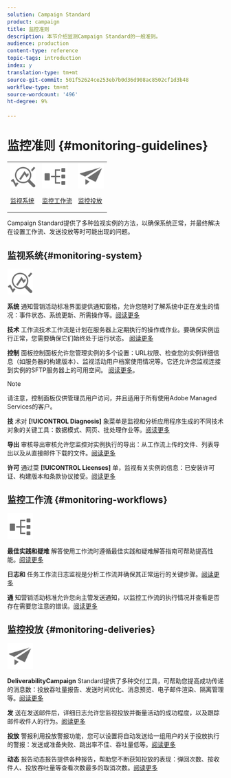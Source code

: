 ```yaml
---
solution: Campaign Standard
product: campaign
title: 监控准则
description: 本节介绍监测Campaign Standard的一般准则。
audience: production
content-type: reference
topic-tags: introduction
index: y
translation-type: tm+mt
source-git-commit: 501f52624ce253eb7b0d36d908ac8502cf1d3b48
workflow-type: tm+mt
source-wordcount: '496'
ht-degree: 9%

---
```



# 监控准则 {#monitoring-guidelines}

<table>
<tr><td><img src="assets/do-not-localize/icon_system.svg" width="60px"><p><a href="#monitoring-system">监视系统</a></p></td>
<td><img src="assets/do-not-localize/icon_workflows.svg" width="60px"><p><a href="#moniroting-workflows">监控工作流</a></p></td>
<td><img src="assets/do-not-localize/icon_send.svg" width="60px"><p><a href="#monitoring-deliveries">监控投放</a></p></td></tr>
</table>

Campaign Standard提供了多种监视实例的方法，以确保系统正常，并最终解决在设置工作流、发送投放等时可能出现的问题。

## 监视系统{#monitoring-system}

<img src="assets/do-not-localize/icon_system.svg" width="60px">

**系统**
通知营销活动标准界面提供通知窗格，允许您随时了解系统中正在发生的情况：事件状态、系统更新、所需操作等。[阅读更多](../../start/using/interface-description.md#top-bar)


**技术**
工作流技术工作流是计划在服务器上定期执行的操作或作业。要确保实例运行正常，您需要确保它们始终处于运行状态。 [阅读更多](../../administration/using/technical-workflows.md)

**控制**
面板控制面板允许您管理实例的多个设置：URL权限、检查您的实例详细信息（如服务器的构建版本）、监视活动用户档案使用情况等。它还允许您监视连接到实例的SFTP服务器上的可用空间。 [阅读更多](https://docs.adobe.com/content/help/zh-Hans/control-panel/using/control-panel-home.html)。

>[!NOTE]
>
>请注意，控制面板仅供管理员用户访问，并且适用于所有使用Adobe Managed Services的客户。

**技**
术对 **[!UICONTROL Diagnosis]** 象菜单是监视和分析应用程序生成的不同技术对象的关键工具：数据模式、网页、批处理作业等。[阅读更多](../../developing/using/monitoring-data-model-changes.md)

**导出**
审核导出审核允许您监控对实例执行的导出：从工作流上传的文件、列表导出以及从直接邮件下载的文件。[阅读更多](../../administration/using/auditing-export-logs.md)

**许可**
通过菜 **[!UICONTROL Licenses]** 单，监视有关实例的信息：已安装许可证、构建版本和条款协议接受。[阅读更多](../../administration/using/licenses.md)

## 监控工作流 {#monitoring-workflows}

<img src="assets/do-not-localize/icon_workflows.svg" width="60px">

**最佳实践和疑难**
解答使用工作流时遵循最佳实践和疑难解答指南可帮助提高性能。[阅读更多](../../automating/using/best-practices-workflows.md)

**日志和**
任务工作流日志监视是分析工作流并确保其正常运行的关键步骤。[阅读更多](../../automating/using/monitoring-workflow-execution.md#workflow-log-and-tasks)

**通**
知营销活动标准允许您向主管发送通知，以监控工作流的执行情况并查看是否存在需要您注意的错误。[阅读更多](../../automating/using/monitoring-workflow-execution.md#error-management)

## 监控投放 {#monitoring-deliveries}

<img src="assets/do-not-localize/icon_send.svg" width="60px">

**DeliverabilityCampaign**
Standard提供了多种交付工具，可帮助您提高成功传递的消息数：投放吞吐量报告、发送时间优化、消息预览、电子邮件渲染、隔离管理等。[阅读更多](../../sending/using/about-deliverability.md)

**发**
送在发送邮件后，详细日志允许您监视投放并衡量活动的成功程度，以及跟踪邮件收件人的行为。[阅读更多](../../sending/using/monitoring-a-delivery.md)

**投放**
警报利用投放警报功能，您可以设置将自动发送给一组用户的关于投放执行的警报：发送或准备失败、跳出率不佳、吞吐量低等。[阅读更多](../../sending/using/receiving-alerts-when-failures-happen.md)

**动态**
报告动态报告提供各种报告，帮助您不断获知投放的表现：弹回次数、按收件人、投放吞吐量等查看次数最多的取消次数。[阅读更多](../../reporting/using/about-dynamic-reports.md)
